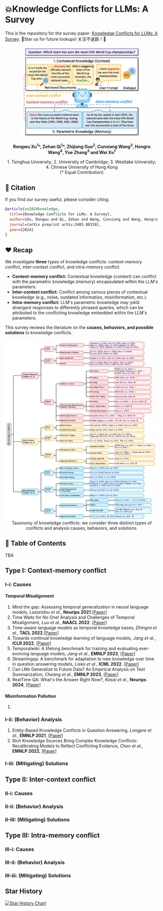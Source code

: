 # 💥Knowledge Conflicts for LLMs: A Survey


This is the repository for the survey paper: [Knowledge Conflicts for LLMs: A Survey](https://arxiv.org/abs/2403.08319). 🌟Star us for future lookups! 关注不迷路！🌟

<p align="center">
<img src="./figures/Types-of-conflicts.png" alt="Types-of-conflicts" width="400" /> <br>
</p> 

<p align="center">
<strong>
Rongwu Xu<sup>1</sup>*, Zehan Qi<sup>1</sup>*, Zhijiang Guo<sup>2</sup>, Cunxiang Wang<sup>3</sup>, Hongru Wang<sup>4</sup>, Yue Zhang<sup>3</sup> and Wei Xu<sup>1</sup>
</strong>
</p> 

<p align="center">
1. Tsinghua University; 2. University of Cambridge; 3. Westlake University; 4. Chinese University of Hong Kong<br>
 (* Equal Contribution)
</p> 

## 📝 Citation

If you find our survey useful, please consider citing:
``` bib
@article{xu2024knowledge,
  title={Knowledge Conflicts for LLMs: A Survey},
  author={Xu, Rongwu and Qi, Zehan and Wang, Cunxiang and Wang, Hongru and Zhang, Yue and Xu, Wei},
  journal={arXiv preprint arXiv:2403.08319},
  year={2024}
}
```

## ❤️ Recap

We investigate **three** types of knowledge conflicts: context-memory conflict, inter-context conflict, and intra-memory conflict.

- **Context-memory conflict:** Contextual knowledge (context) can conflict with the parametric knowledge (memory) encapsulated within the LLM's parameters.
- **Inter-context conflict:** Conflict among various pieces of contextual knowledge (e.g., noise, outdated information, misinformation, etc.).
- **Intra-memory conflict:** LLM's parametric knowledge may yield divergent responses to differently phrased queries, which can be attributed to the conflicting knowledge embedded within the LLM's parameters.

This survey reviews the literature on the **causes, behaviors, and possible solutions** to knowledge conflicts.

<p align="center">
<img src="./figures/Taxonomy.png" alt="Taxonomy" width="680" /> <br>
 Taxonomy of knowledge conflicts: we consider three distinct types of conflicts and analysis causes, behaviors, and solutions.
</p>

## 🚀 Table of Contents

TBA

## Type I: Context-memory conflict

### I-i: Causes

#### Temporal Misalignment

1. Mind the gap: Assessing temporal generalization in neural language models, _Lazaridou et al._, **Neurips 2021**.[[Paper](https://proceedings.neurips.cc/paper/2021/hash/f5bf0ba0a17ef18f9607774722f5698c-Abstract.html?ref=ruder.io)]
2. Time Waits for No One! Analysis and Challenges of Temporal Misalignment, _Luu et al._, **NAACL 2022**. [[Paper](https://aclanthology.org/2022.naacl-main.435/)]
3. Time-aware language models as temporal knowledge bases, _Dhingra et al._, **TACL 2022**.[[Paper](https://direct.mit.edu/tacl/article/doi/10.1162/tacl_a_00459/110012/Time-Aware-Language-Models-as-Temporal-Knowledge)]
4. Towards continual knowledge learning of language models, _Jang et al._, **ICLR 2022**, [[Paper](https://arxiv.org/abs/2110.03215)]
5. Temporalwiki: A lifelong benchmark for training and evaluating ever-evolving language models, _Jang et al._, **EMNLP 2023**, [[Paper](https://aclanthology.org/2022.emnlp-main.418/)]
6. Streamingqa: A benchmark for adaptation to new knowledge over time in question answering models, _Liska et al._, **ICML 2022**. [[Paper](https://proceedings.mlr.press/v162/liska22a.html)]
7. Can LMs Generalize to Future Data? An Empirical Analysis on Text Summarization, _Cheang et al._, **EMNLP 2023**, [[Paper](https://aclanthology.org/2023.emnlp-main.1007/)]
8. RealTime QA: What's the Answer Right Now?, _Kasai et al._, **Neurips 2024**, [[Paper](https://proceedings.neurips.cc/paper_files/paper/2023/hash/9941624ef7f867a502732b5154d30cb7-Abstract-Datasets_and_Benchmarks.html)]

#### Misinformation Pollution

1. 

### I-ii: (Behavior) Analysis

1. Entity-Based Knowledge Conflicts in Question Answering, _Longpre et al._, **EMNLP 2021**, [[Paper](https://aclanthology.org/2021.emnlp-main.565.pdf)]
2. Rich Knowledge Sources Bring Complex Knowledge Conflicts: Recalibrating Models to Reflect Conflicting Evidence, _Chen et al._, **EMNLP 2022**, [[Paper](https://aclanthology.org/2022.emnlp-main.146.pdf)]

### I-iii: (Mitigating) Solutions

## Type II: Inter-context conflict

### II-i: Causes

### II-ii: (Behavior) Analysis

### II-III: (Mitigating) Solutions

## Type III: Intra-memory conflict

### III-i: Causes

### III-ii: (Behavior) Analysis

### III-iii: (Mitigating) Solutions

## Star History  

[![Star History Chart](https://api.star-history.com/svg?repos=pillowsofwind/Knowledge-Conflicts-Survey&type=Date)](https://star-history.com/#pillowsofwind/Knowledge-Conflicts-Survey&Date)
